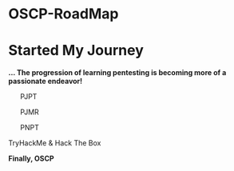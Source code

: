 # OSCP-RoadMap
<html>
<b><h1>Started My Journey</h1> ...
The progression of learning pentesting is becoming more of a passionate endeavor!</b>
<ul> PJPT</ul>
<ul> PJMR </ul>
<ul> PNPT </ul>
<u1> TryHackMe & Hack The Box</u1>

<b>Finally, OSCP </b>

</html>
